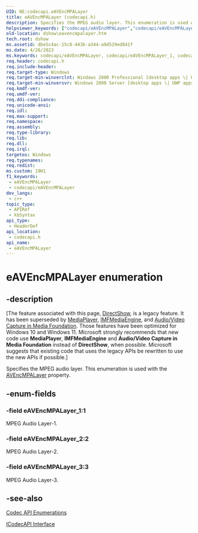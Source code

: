 ```yaml
---
UID: NE:codecapi.eAVEncMPALayer
title: eAVEncMPALayer (codecapi.h)
description: Specifies the MPEG audio layer. This enumeration is used with the AVEncMPALayer property.
helpviewer_keywords: ["codecapi/eAVEncMPALayer","codecapi/eAVEncMPALayer_1","codecapi/eAVEncMPALayer_2","codecapi/eAVEncMPALayer_3","dshow.eavencmpalayer","eAVEncMPALayer","eAVEncMPALayer enumeration [DirectShow]","eAVEncMPALayerEnumeration","eAVEncMPALayer_1","eAVEncMPALayer_2","eAVEncMPALayer_3"]
old-location: dshow\eavencmpalayer.htm
tech.root: dshow
ms.assetid: dbe5c4ac-15c8-443b-a344-a9d529ed841f
ms.date: 4/26/2023
ms.keywords: codecapi/eAVEncMPALayer, codecapi/eAVEncMPALayer_1, codecapi/eAVEncMPALayer_2, codecapi/eAVEncMPALayer_3, dshow.eavencmpalayer, eAVEncMPALayer, eAVEncMPALayer enumeration [DirectShow], eAVEncMPALayerEnumeration, eAVEncMPALayer_1, eAVEncMPALayer_2, eAVEncMPALayer_3
req.header: codecapi.h
req.include-header: 
req.target-type: Windows
req.target-min-winverclnt: Windows 2000 Professional [desktop apps \| UWP apps]
req.target-min-winversvr: Windows 2000 Server [desktop apps \| UWP apps]
req.kmdf-ver: 
req.umdf-ver: 
req.ddi-compliance: 
req.unicode-ansi: 
req.idl: 
req.max-support: 
req.namespace: 
req.assembly: 
req.type-library: 
req.lib: 
req.dll: 
req.irql: 
targetos: Windows
req.typenames: 
req.redist: 
ms.custom: 19H1
f1_keywords:
 - eAVEncMPALayer
 - codecapi/eAVEncMPALayer
dev_langs:
 - c++
topic_type:
 - APIRef
 - kbSyntax
api_type:
 - HeaderDef
api_location:
 - codecapi.h
api_name:
 - eAVEncMPALayer
---
```


# eAVEncMPALayer enumeration


## -description

\[The feature associated with this page, [DirectShow](/windows/win32/directshow/directshow), is a legacy feature. It has been superseded by [MediaPlayer](/uwp/api/Windows.Media.Playback.MediaPlayer), [IMFMediaEngine](/windows/win32/api/mfmediaengine/nn-mfmediaengine-imfmediaengine), and [Audio/Video Capture in Media Foundation](windows/win32/medfound/audio-video-capture-in-media-foundation). Those features have been optimized for Windows 10 and Windows 11. Microsoft strongly recommends that new code use **MediaPlayer**, **IMFMediaEngine** and **Audio/Video Capture in Media Foundation** instead of **DirectShow**, when possible. Microsoft suggests that existing code that uses the legacy APIs be rewritten to use the new APIs if possible.\]

Specifies the MPEG audio layer. This enumeration is used with the <a href="/windows/desktop/DirectShow/avencmpalayer-property">AVEncMPALayer</a> property.

## -enum-fields

### -field eAVEncMPALayer_1:1

MPEG Audio Layer-1.

### -field eAVEncMPALayer_2:2

MPEG Audio Layer-2.

### -field eAVEncMPALayer_3:3

MPEG Audio Layer-3.

## -see-also

<a href="/windows/desktop/DirectShow/codec-api-enumerations">Codec API Enumerations</a>



<a href="/windows/desktop/api/strmif/nn-strmif-icodecapi">ICodecAPI Interface</a>

